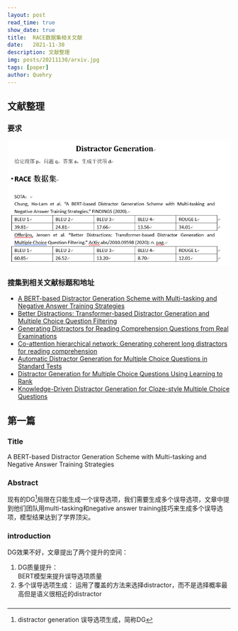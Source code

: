 ```yaml
---
layout: post
read_time: true
show_date: true
title:  RACE数据集相关文献
date:   2021-11-30  
description: 文献整理
img: posts/20211130/arxiv.jpg 
tags: [paper]
author: Quehry
---
```


## 文献整理
### 要求

<img src='../assets/img/posts/20211130/requirements.jpg'>

### 搜集到相关文献标题和地址
- [A BERT-based Distractor Generation Scheme with Multi-tasking and Negative Answer Training Strategies](https://arxiv.org/pdf/2010.05384.pdf)  
- [Better Distractions: Transformer-based Distractor Generation and Multiple Choice Question Filtering](https://arxiv.org/pdf/2010.09598.pdf)  
- [Generating Distractors for Reading Comprehension Questions from Real Examinations](https://ojs.aaai.org//index.php/AAAI/article/view/4606)
- [Co-attention hierarchical network: Generating coherent long distractors for reading comprehension](https://ojs.aaai.org/index.php/AAAI/article/view/6522) 
- [Automatic Distractor Generation for Multiple Choice Questions in Standard Tests](https://aclanthology.org/2020.coling-main.189.pdf)  
- [Distractor Generation for Multiple Choice Questions Using Learning to Rank](https://aclanthology.org/W18-0533.pdf)  
- [Knowledge-Driven Distractor Generation for Cloze-style Multiple Choice Questions](https://ojs.aaai.org/index.php/AAAI/article/view/16559)  

## 第一篇
### Title
A BERT-based Distractor Generation Scheme with Multi-tasking and
Negative Answer Training Strategies
### Abstract
现有的DG[^1]局限在只能生成一个误导选项，我们需要生成多个误导选项，文章中提到他们团队用multi-tasking和negative answer training技巧来生成多个误导选项，模型结果达到了学界顶尖。  

[^1]:distractor generation 误导选项生成，简称DG

### introduction
DG效果不好，文章提出了两个提升的空间：  
1. DG质量提升：  
    BERT模型来提升误导选项质量
2. 多个误导选项生成：
    运用了覆盖的方法来选择distractor，而不是选择概率最高但是语义很相近的distractor

### 




